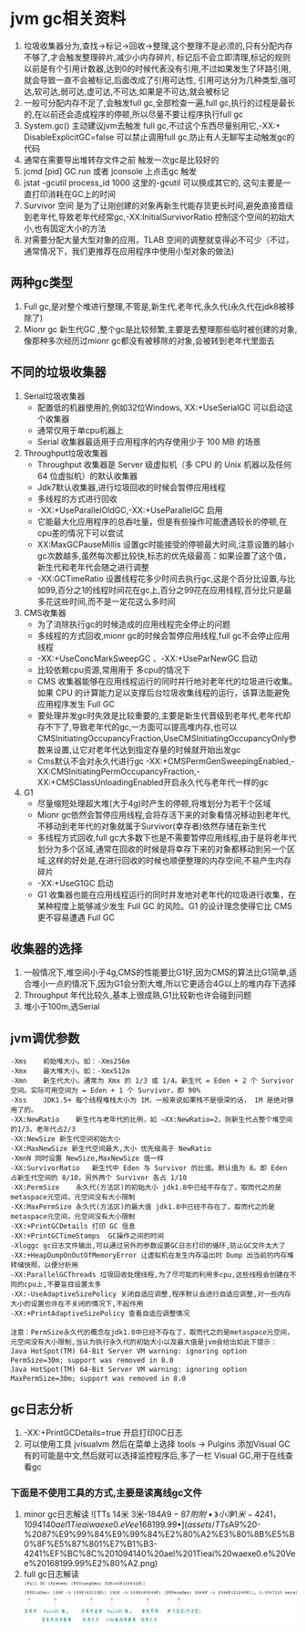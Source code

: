 # jvm gc相关资料
1. 垃圾收集器分为,查找->标记->回收->整理,这个整理不是必须的,只有分配内存不够了,才会触发整理碎片,减少小内存碎片,  标记后不会立即清理,标记的规则以前是有个引用计数器,达到0的时候代表没有引用,不过如果发生了环路引用,就会导致一直不会被标记,后面改成了引用可达性, 引用可达分为几种类型,强可达,软可达,弱可达,虚可达,不可达,如果是不可达,就会被标记
2. 一般可分配内存不足了,会触发full gc,全部检查一遍,full gc,执行的过程是最长的,在以前还会造成程序的停顿,所以尽量不要让程序执行full gc
3. System.gc() 主动建议jvm去触发 full gc,不过这个东西尽量别用它,-XX:+ DisableExplicitGC=false 可以禁止调用full gc,防止有人无聊写主动触发gc的代码
4. 通常在需要导出堆转存文件之前 触发一次gc是比较好的
5. jcmd [pid] GC.run  或者 jconsole 上点击gc  触发
6. jstat -gcutil process_id 1000  这里的-gcutil 可以换成其它的, 这句主要是一直打印消耗在GC上的时间
7. Survivor 空间  是为了让刚创建的对象再新生代能存货更长时间,避免直接晋级到老年代,导致老年代经常gc,-XX:InitialSurvivorRatio 控制这个空间的初始大小,也有固定大小的方法
8. 对需要分配大量大型对象的应用，TLAB 空间的调整就变得必不可少（不过，通常情况下，我们更推荐在应用程序中使用小型对象的做法)

## 两种gc类型
1. Full gc,是对整个堆进行整理,不管是,新生代,老年代,永久代(永久代在jdk8被移除了)
2. Mionr gc  新生代GC  ,整个gc是比较频繁,主要是去整理那些临时被创建的对象,像那种多次经历过mionr gc都没有被移除的对象,会被转到老年代里面去

## 不同的垃圾收集器
1. Serial垃圾收集器
    * 配置低的机器使用的,例如32位Windows, XX:+UseSerialGC 可以启动这个收集器
    * 通常仅用于单cpu机器上
    * Serial 收集器最适用于应用程序的内存使用少于 100 MB 的场景
2. Throughput垃圾收集器
    * Throughput 收集器是 Server 级虚拟机（多 CPU 的 Unix 机器以及任何 64 位虚拟机）的默认收集器
    * Jdk7默认收集器,进行垃圾回收的时候会暂停应用线程
    * 多线程的方式进行回收
    * -XX:+UseParallelOldGC,-XX:+UseParallelGC 启用
    * 它能最大化应用程序的总吞吐量，但是有些操作可能遭遇较长的停顿,在cpu差的情况下可以尝试
    * XX:MaxGCPauseMillis 设置gc时能接受的停顿最大时间,注意设置的越小 gc次数越多,虽然每次都比较快,标志的优先级最高：如果设置了这个值，新生代和老年代会随之进行调整
    * -XX:GCTimeRatio 设置线程花多少时间去执行gc,这是个百分比设置,与比如99,百分之1的线程时间花在gc上,百分之99花在应用线程,百分比只是最多花这些时间,而不是一定花这么多时间 
3. CMS收集器
    * 为了消除执行gc的时候造成的应用线程完全停止的问题
    * 多线程的方式回收,mionr gc的时候会暂停应用线程,full gc不会停止应用线程
    * -XX:+UseConcMarkSweepGC 、-XX:+UseParNewGC  启动
    * 比较依赖cpu资源,常用用于  多cpu的情况下
    * CMS 收集器能够在应用线程运行的同时并行地对老年代的垃圾进行收集。如果 CPU 的计算能力足以支撑后台垃圾收集线程的运行，该算法能避免应用程序发生 Full GC
    * 要处理并发gc时失效是比较重要的,主要是新生代晋级到老年代,老年代却存不下了,导致老年代的gc,一方面可以提高堆内存,也可以 CMSInitiatingOccupancyFraction,UseCMSInitiatingOccupancyOnly参数来设置,让它对老年代达到指定存量的时候就开始出发gc
    * Cms默认不会对永久代进行gc -XX:+CMSPermGenSweepingEnabled,-XX:CMSInitiatingPermOccupancyFraction,-XX:+CMSClassUnloadingEnabled开启永久代与老年代一样的gc
4. G1
    * 尽量缩短处理超大堆(大于4g)时产生的停顿,将堆划分为若干个区域
    * Mionr gc依然会暂停应用线程,会将存活下来的对象看情况移动到老年代,不移动到老年代的对象就属于Survivor(幸存者)依然存储在新生代
    * 多线程方式回收,full gc大多数下也是不需要暂停应用线程,由于是将老年代划分为多个区域,通常在回收的时候是将幸存下来的对象都移动到另一个区域,这样的好处是,在进行回收的时候也顺便整理的内存空间,不易产生内存碎片
    * -XX:+UseG1GC 启动
    * G1 收集器也能在应用线程运行的同时并发地对老年代的垃圾进行收集，在某种程度上能够减少发生 Full GC 的风险。G1 的设计理念使得它比 CMS 更不容易遭遇 Full GC
## 收集器的选择
1. 一般情况下,堆空间小于4g,CMS的性能要比G1好,因为CMS的算法比G1简单,适合堆小一点的情况下,因为G1会分割大堆,所以它更适合4G以上的堆内存下选择
2. Throughput 年代比较久,基本上很成熟,G1比较新也许会碰到问题
3. 堆小于100m,选Serial

## jvm调优参数
```
-Xms	初始堆大小。如：-Xms256m
-Xmx	最大堆大小。如：-Xmx512m
-Xmn	新生代大小。通常为 Xmx 的 1/3 或 1/4。新生代 = Eden + 2 个 Survivor 空间。实际可用空间为 = Eden + 1 个 Survivor，即 90%
-Xss	JDK1.5+ 每个线程堆栈大小为 1M，一般来说如果栈不是很深的话， 1M 是绝对够用了的。
-XX:NewRatio	新生代与老年代的比例，如 –XX:NewRatio=2，则新生代占整个堆空间的1/3，老年代占2/3
-XX:NewSize 新生代空间初始大小
-XX:MaxNewSize 新生代空间最大,大小 优先级高于 NewRatio 
-XmnN 同时设置 NewSize,MaxNewSize 值一样
-XX:SurvivorRatio	新生代中 Eden 与 Survivor 的比值。默认值为 8。即 Eden 占新生代空间的 8/10，另外两个 Survivor 各占 1/10
-XX:PermSize	永久代(方法区)的初始大小 jdk1.8中已经不存在了，取而代之的是metaspace元空间，元空间没有大小限制
-XX:MaxPermSize	永久代(方法区)的最大值 jdk1.8中已经不存在了，取而代之的是metaspace元空间，元空间没有大小限制
-XX:+PrintGCDetails	打印 GC 信息
-XX:+PrintGCTimeStamps  GC操作之间的时间
-Xloggc gc日志文件输出,可以通过另外的参数设置GC日志打印的循环,防止GC文件太大了
-XX:+HeapDumpOnOutOfMemoryError	让虚拟机在发生内存溢出时 Dump 出当前的内存堆转储快照，以便分析用
-XX:ParallelGCThreads 垃圾回收处理线程,为了尽可能的利用多cpu,这些线程会创建在不同的cpu上,不要盲目设置太多
-XX:-UseAdaptiveSizePolicy 关闭自适应调整,程序默认会进行自适应调整,对一些内存大小的设置也许在不关闭的情况下,不起作用
-XX:+PrintAdaptiveSizePolicy 查看自适应调整情况

注意：PermSize永久代的概念在jdk1.8中已经不存在了，取而代之的是metaspace元空间，元空间没有大小限制,当认为执行永久代的初始大小以及最大值是jvm会给出如此下提示：
Java HotSpot(TM) 64-Bit Server VM warning: ignoring option PermSize=30m; support was removed in 8.0
Java HotSpot(TM) 64-Bit Server VM warning: ignoring option MaxPermSize=30m; support was removed in 8.0
```
## gc日志分析
1. -XX:+PrintGCDetails=true 开启打印GC日志
2. 可以使用工具 jvisualvm  然后在菜单上选择 tools -> Pulgins  添加Visual GC 有的可能是中文,然后就可以选择监控程序后,多了一栏 Visual GC,用于在线查看gc

### 下面是不使用工具的方式,主要是读离线gc文件
1. minor gc日志解读
![TTs 14米 3米-184$A9 - 87附附•》小净1米-4241， 1094140 ael 1Tieai waexe0.e Vee 168199.99•](assets/TTs%2014%E7%B1%B3%203%E7%B1%B3-184$A9%20-%2087%E9%99%84%E9%99%84%E2%80%A2%E3%80%8B%E5%B0%8F%E5%87%801%E7%B1%B3-4241%EF%BC%8C%201094140%20ael%201Tieai%20waexe0.e%20Vee%20168199.99%E2%80%A2.png)
2. full gc日志解读
![ITo12 BVARen- IFSYougoesl 32X-90x 1884929-](assets/ITo12%20BVARen-%20IFSYougoesl%2032X-90x%201884929-.png)
